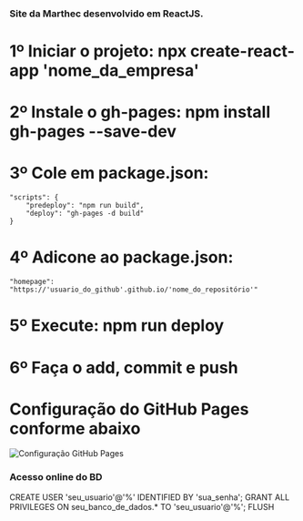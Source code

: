 ### Site da Marthec desenvolvido em ReactJS.

# 1º Iniciar o projeto: npx create-react-app 'nome_da_empresa'
# 2º Instale o gh-pages: npm install gh-pages --save-dev

# 3º Cole em package.json:

    "scripts": {
        "predeploy": "npm run build",
        "deploy": "gh-pages -d build"
    }

# 4º Adicone ao package.json:

    "homepage": "https://'usuario_do_github'.github.io/'nome_do_repositório'"

# 5º Execute: npm run deploy

# 6º Faça o add, commit e push

# Configuração do GitHub Pages conforme abaixo
![Configuração GitHub Pages](/public/gh-pages.png)



### Acesso online do BD
CREATE USER 'seu_usuario'@'%' IDENTIFIED BY 'sua_senha';
GRANT ALL PRIVILEGES ON seu_banco_de_dados.* TO 'seu_usuario'@'%';
FLUSH 